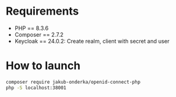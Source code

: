 # Requirements

* PHP == 8.3.6
* Composer == 2.7.2
* Keycloak == 24.0.2: Create realm, client with secret and user

# How to launch

```bash
composer require jakub-onderka/openid-connect-php
php -S localhost:38001
```